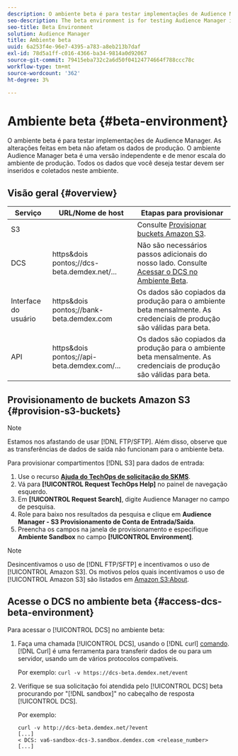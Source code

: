 ```yaml
---
description: O ambiente beta é para testar implementações de Audience Manager. As alterações feitas em beta não afetam os dados de produção. O ambiente Audience Manager beta é uma versão independente e de menor escala do ambiente de produção. Todos os dados que você deseja testar devem ser inseridos e coletados neste ambiente.
seo-description: The beta environment is for testing Audience Manager implementations. Changes made in beta do not affect production data. The Audience Manager beta environment is a smaller-scale, standalone version of the production environment. All the data that you want to test must be entered and collected in this environment.
seo-title: Beta Environment
solution: Audience Manager
title: Ambiente beta
uuid: 6a253f4e-96e7-4395-a783-a8eb213b7daf
exl-id: 78d5a1ff-c016-4366-ba34-9814a0d92067
source-git-commit: 79415eba732c2a6d50f04124774664f788ccc78c
workflow-type: tm+mt
source-wordcount: '362'
ht-degree: 3%

---
```


# Ambiente beta {#beta-environment}

O ambiente beta é para testar implementações de Audience Manager. As alterações feitas em beta não afetam os dados de produção. O ambiente Audience Manager beta é uma versão independente e de menor escala do ambiente de produção. Todos os dados que você deseja testar devem ser inseridos e coletados neste ambiente.

## Visão geral {#overview}

<!-- beta_environment_admin.xml -->

| Serviço | URL/Nome de host | Etapas para provisionar |
|--- |--- |--- |
| S3 |  | Consulte [Provisionar buckets Amazon S3](admin-beta-environment.md#provision-s3-buckets). |
| DCS | https&amp;dois pontos;//dcs-beta.demdex.net/... | Não são necessários passos adicionais do nosso lado. Consulte [Acessar o DCS no Ambiente Beta](admin-beta-environment.md#access-dcs-beta-environment). |
| Interface do usuário | https&amp;dois pontos;//bank-beta.demdex.com | Os dados são copiados da produção para o ambiente beta mensalmente. As credenciais de produção são válidas para beta. |
| API | https&amp;dois pontos;//api-beta.demdex.com/... | Os dados são copiados da produção para o ambiente beta mensalmente. As credenciais de produção são válidas para beta. |

## Provisionamento de buckets Amazon S3 {#provision-s3-buckets}

>[!NOTE]
>
>Estamos nos afastando de usar [!DNL FTP/SFTP]. Além disso, observe que as transferências de dados de saída não funcionam para o ambiente beta.

Para provisionar compartimentos [!DNL S3] para dados de entrada:

1. Use o recurso [**Ajuda do TechOps de solicitação do SKMS**](https://skms.adobe.com/).
1. Vá para **[!UICONTROL Request TechOps Help]** no painel de navegação esquerdo.
1. Em **[!UICONTROL Request Search]**, digite Audience Manager no campo de pesquisa.
1. Role para baixo nos resultados da pesquisa e clique em **Audience Manager - S3 Provisionamento de Conta de Entrada/Saída**.
1. Preencha os campos na janela de provisionamento e especifique **Ambiente Sandbox** no campo **[!UICONTROL Environment]**.

>[!NOTE]
>
>Desincentivamos o uso de [!DNL FTP/SFTP] e incentivamos o uso de [!UICONTROL Amazon S3]. Os motivos pelos quais incentivamos o uso de [!UICONTROL Amazon S3] são listados em [Amazon S3:About](https://experienceleague.adobe.com/docs/audience-manager/user-guide/reference/amazon-s3.html).

## Acesse o DCS no ambiente beta {#access-dcs-beta-environment}

Para acessar o [!UICONTROL DCS] no ambiente beta:

1. Faça uma chamada [!UICONTROL DCS], usando o [!DNL curl] [comando](https://curl.haxx.se/docs/manpage.html). [!DNL Curl] é uma ferramenta para transferir dados de ou para um servidor, usando um de vários protocolos compatíveis.

   Por exemplo: `curl -v https://dcs-beta.demdex.net/event`

1. Verifique se sua solicitação foi atendida pelo [!UICONTROL DCS] beta procurando por &quot;[!DNL sandbox]&quot; no cabeçalho de resposta [!UICONTROL DCS].

   Por exemplo:

   ```
   curl -v http://dcs-beta.demdex.net/?event
   [...]
   < DCS: va6-sandbox-dcs-3.sandbox.demdex.com <release_number>
   [...]
   ```

<!--
1. Determine the load balancer's endpoint IP addresses.

   Run the `dig` [command](https://en.wikipedia.org/wiki/Dig_(command)) to determine the IP address of the nearest load balancer. The `dig` command queries the Domain Name System and returns the name and IP addresses of the Audience Manager [!UICONTROL Data Collection Servers (DCS)].

   ```
   dig dcs-beta.demdex.net
   ...
   dcs-sandbox-1754093861.us-east-1.elb.amazonaws.com. 60 IN A 52.87.15.51
   dcs-sandbox-1754093861.us-east-1.elb.amazonaws.com. 60 IN A 50.16.150.8
   dcs-sandbox-1754093861.us-east-1.elb.amazonaws.com. 60 IN A 52.2.228.100
   ```

1. Using one of the addresses in the above table, add a static DNS entry in the [!DNL `/etc/hosts`] file.

   On Windows, modify [!DNL `c:\WINDOWS\system32\drivers\etc\hosts`].

   For example:

[!DNL `52.87.15.51 samplepartner.demdex.net`]

   >[!NOTE]
   >
   >The addresses change occasionally, so you must keep your [!DNL /etc/hosts] file up to date.

   Additionally, if you need to set up ID synchronization, you must add a similar entry for [!DNL dpm.demdex.net.]

[!DNL `52.87.15.51 dpm.demdex.net`] [!DNL]. 

1. Make a [!UICONTROL DCS] call, using the `curl` [command](https://curl.haxx.se/docs/manpage.html). Curl is a tool to transfer data from or to a server, using one of many supported protocols.

   For example:

[!DNL `https://<domain>/event?product=camera`] 

1. Verify that your request was served by the beta [!UICONTROL DCS] by looking for "sandbox" in the [!UICONTROL DCS] response header.

   For example:

   ```
   curl -v https://dcs-beta.demdex.net/?event
   [...]
   < DCS: va6-sandbox-dcs-3.sandbox.demdex.com <release_number>
   [...]
   ```
-->
